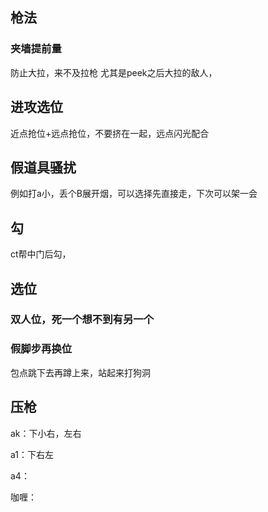 ## 枪法

### 夹墙提前量

防止大拉，来不及拉枪
尤其是peek之后大拉的敌人，

## 进攻选位

近点抢位+远点抢位，不要挤在一起，远点闪光配合

## 假道具骚扰

例如打a小，丢个B展开烟，可以选择先直接走，下次可以架一会

## 勾

ct帮中门后勾，



## 选位

### 双人位，死一个想不到有另一个

### 假脚步再换位

包点跳下去再蹲上来，站起来打狗洞

## 压枪

ak：下小右，左右

a1：下右左

a4：

咖喱：
